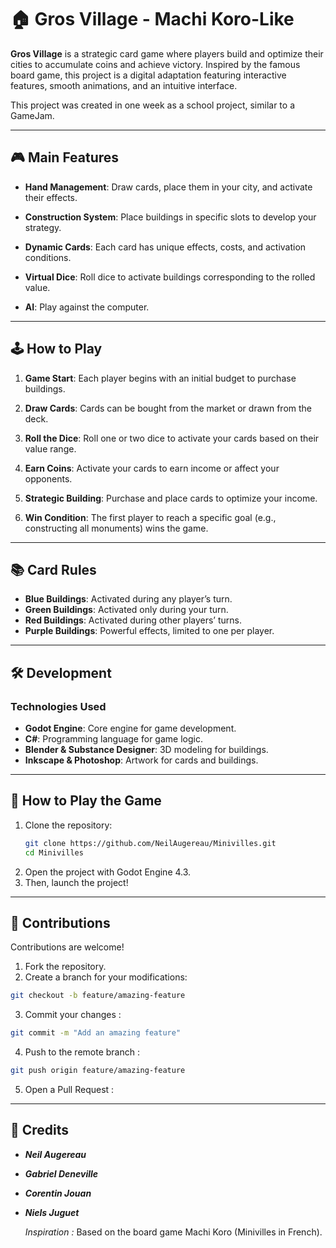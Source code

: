 # 🏠 Gros Village - Machi Koro-Like

**Gros Village** is a strategic card game where players build and optimize their cities to accumulate coins and achieve victory. Inspired by the famous board game, this project is a digital adaptation featuring interactive features, smooth animations, and an intuitive interface.

This project was created in one week as a school project, similar to a GameJam.

---

## 🎮 **Main Features**

- **Hand Management**: Draw cards, place them in your city, and activate their effects.
  
- **Construction System**: Place buildings in specific slots to develop your strategy.
  
- **Dynamic Cards**: Each card has unique effects, costs, and activation conditions.
  
- **Virtual Dice**: Roll dice to activate buildings corresponding to the rolled value.
  
- **AI**: Play against the computer.

---

## 🕹️ **How to Play**

1. **Game Start**: Each player begins with an initial budget to purchase buildings.
   
2. **Draw Cards**: Cards can be bought from the market or drawn from the deck.
   
3. **Roll the Dice**: Roll one or two dice to activate your cards based on their value range.
   
4. **Earn Coins**: Activate your cards to earn income or affect your opponents.
   
5. **Strategic Building**: Purchase and place cards to optimize your income.
	
6. **Win Condition**: The first player to reach a specific goal (e.g., constructing all monuments) wins the game.

---

## 📚 **Card Rules**

- **Blue Buildings**: Activated during any player’s turn.  
- **Green Buildings**: Activated only during your turn.  
- **Red Buildings**: Activated during other players’ turns.  
- **Purple Buildings**: Powerful effects, limited to one per player.

---

## 🛠️ **Development**

### **Technologies Used**
- **Godot Engine**: Core engine for game development.  
- **C#**: Programming language for game logic.  
- **Blender & Substance Designer**: 3D modeling for buildings.  
- **Inkscape & Photoshop**: Artwork for cards and buildings.

---

## 🚀 **How to Play the Game**

1. Clone the repository:
   ```bash
   git clone https://github.com/NeilAugereau/Minivilles.git
   cd Minivilles
   ```
2. Open the project with Godot Engine 4.3.  
3. Then, launch the project!  

---

## 🤝 **Contributions**

Contributions are welcome!  

1. Fork the repository.  
2. Create a branch for your modifications:  
```bash
git checkout -b feature/amazing-feature
```
3. Commit your changes :
```bash
git commit -m "Add an amazing feature"
```
4. Push to the remote branch :
```bash
git push origin feature/amazing-feature
```
5. Open a Pull Request :

---

## 📄 **Credits**  

- ***Neil Augereau***
- ***Gabriel Deneville***
- ***Corentin Jouan***
- ***Niels Juguet***
  
  *Inspiration :* Based on the board game Machi Koro (Minivilles in French).
